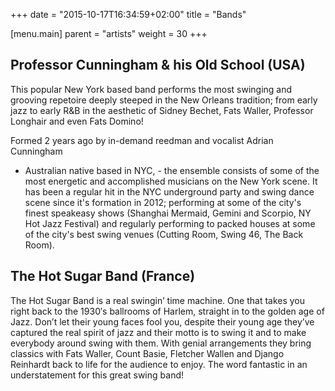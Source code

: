 +++
date = "2015-10-17T16:34:59+02:00"
title = "Bands"

[menu.main]
parent = "artists"
weight = 30
+++

## <a name="professor"></a>Professor Cunningham & his Old School (USA)

This popular New York based band performs the most swinging and grooving
repetoire deeply steeped in the New Orleans tradition; from early jazz
to early R&B in the aesthetic of Sidney Bechet, Fats Waller, Professor
Longhair and even Fats Domino!

Formed 2 years ago by in-demand reedman and vocalist Adrian Cunningham
- Australian native based in NYC, - the ensemble consists of some of
the most energetic and accomplished musicians on the New York scene. It
has been a regular hit in the NYC underground party and swing dance scene
since it's formation in 2012; performing at some of the city's finest
speakeasy shows (Shanghai Mermaid, Gemini and Scorpio, NY Hot Jazz
Festival) and regularly performing to packed houses at some of the city's
best swing venues (Cutting Room, Swing 46, The Back Room).

## <a name="hot_sugar"></a>The Hot Sugar Band (France)

The Hot Sugar Band is a real swingin’ time machine. One that takes you
right back to the 1930′s ballrooms of Harlem, straight in to the golden
age of Jazz. Don’t let their young faces fool you, despite their young
age they’ve captured the real spirit of jazz and their motto is to swing
it and to make everybody around swing with them. With genial arrangements
they bring classics with Fats Waller, Count Basie, Fletcher Wallen and
Django Reinhardt back to life for the audience to enjoy. The word
fantastic in an understatement for this great swing band!

